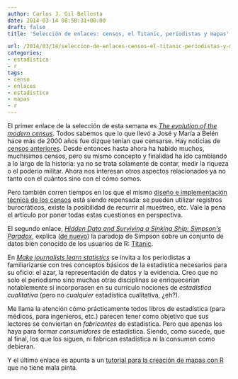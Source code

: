 ```yaml
---
author: Carlos J. Gil Bellosta
date: 2014-03-14 08:58:31+00:00
draft: false
title: 'Selección de enlaces: censos, el Titanic, periodistas y mapas'

url: /2014/03/14/seleccion-de-enlaces-censos-el-titanic-periodistas-y-mapas/
categories:
- estadística
- r
tags:
- censo
- enlaces
- estadística
- mapas
- r
---
```


El primer enlace de la selección de esta semana es [_The evolution of the modern census_](http://www.statslife.org.uk/significance/1268-the-evolution-of-the-modern-census). Todos sabemos que lo que llevó a José y María a Belén hace más de 2000 años fue dizque tenían que censarse. Hay noticias de [censos anteriores](http://www.datanalytics.com/2010/04/07/el-censo-del-rey-david-y-el-castigo-de-yahve/). Desde entonces hasta ahora ha habido muchos, muchísimos censos, pero su mismo concepto y finalidad ha ido cambiando a lo largo de la historia: ya no se trata solamente de contar, medir la riqueza o el poderío militar. Ahora nos interesan otros aspectos relacionados ya no tanto con el cuántos sino con el cómo somos.

Pero también corren tiempos en los que el mismo [diseño e implementación técnica de los censos](http://www.datanalytics.com/2014/01/03/los-censos-huelen-a-naftalina-y-son-muy-caros/) está siendo repensada: se pueden utilizar registros burocráticos, existe la posibilidad de recurrir al muestreo, etc. Vale la pena el artículo por poner todas estas cuestiones en perspectiva.

El segundo enlace, [_Hidden Data and Surviving a Sinking Ship: Simpson's Paradox_](http://www.select-statistics.co.uk/article/blog-post/hidden-data-and-surviving-a-sinking-ship-simpsons-paradox), explica ([de nuevo](http://www.datanalytics.com/tag/paradoja-de-simpson/)) la paradoja de Simpson sobre un conjunto de datos bien conocido de los usuarios de R: [Titanic](https://stat.ethz.ch/R-manual/R-devel/library/datasets/html/Titanic.html).

En _[Make journalists learn statistics](http://learnandteachstatistics.wordpress.com/2013/01/28/journalists/)_ se invita a los periodistas a familiarizarse con tres conceptos básicos de la estadística necesarios para su oficio: el azar, la representación de datos y la evidencia. Creo que no solo el periodismo sino muchas otras disciplinas se enriquecerían notablemente si incorporasen en su currículo nociones de _estadística cualitativa_ (pero no _cualquier_ estadística cualitativa, ¿eh?).

Me llama la atención cómo prácticamente todos libros de estadística (para médicos, para ingenieros, etc.) parecen tener como objetivo que sus lectores se conviertan en _fabricantes_ de estadística. Pero que apenas los haya para formar _consumidores_ de estadística. Siendo, como sucede, que al final, los que los siguen, ni fabrican estadística ni la consumen como debieran.

Y el último enlace es apunta a un [tutorial para la creación de mapas con R](http://pakillo.github.io/R-GIS-tutorial/) que no tiene mala pinta.
